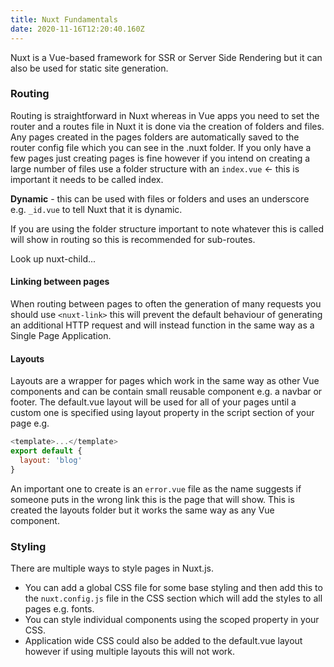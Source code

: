 ```yaml
---
title: Nuxt Fundamentals
date: 2020-11-16T12:20:40.160Z
---
```

Nuxt is a Vue-based framework for SSR or Server Side Rendering but it can also be used for static site generation.

### Routing

Routing is straightforward in Nuxt whereas in Vue apps you need to set the router and a routes file in Nuxt it is done via the creation of folders and files. Any pages created in the pages folders are automatically saved to the router config file which you can see in the .nuxt folder. If you only have a few pages just creating pages is fine however if you intend on creating a large number of files use a folder structure with an `index.vue` <- this is important it needs to be called index. 

**Dynamic** - this can be used with files or folders and uses an underscore e.g. `_id.vue` to tell Nuxt that it is dynamic.

If you are using the folder structure important to note whatever this is called will show in routing so this is recommended for sub-routes.

Look up nuxt-child...

#### Linking between pages

When routing between pages to often the generation of many requests you should use `<nuxt-link>` this will prevent the default behaviour of generating an additional HTTP request and will instead function in the same way as a Single Page Application.

#### Layouts

Layouts are a wrapper for pages which work in the same way as other Vue components and can be contain small reusable component e.g. a navbar or footer. The default.vue layout will be used for all of your pages until a custom one is specified using layout property in the script section of your page e.g.

```javascript
<template>...</template>
export default {
  layout: 'blog'
}
```

An important one to create is an `error.vue` file as the name suggests if someone puts in the wrong link this is the page that will show. This is created the layouts folder but it works the same way as any Vue component.

### Styling

There are multiple ways to style pages in Nuxt.js. 

- You can add a global CSS file for some base styling and then add this to the `nuxt.config.js` file in the CSS section which will add the styles to all pages e.g. fonts.
- You can style individual components using the scoped property in your CSS.
- Application wide CSS could also be added to the default.vue layout however if using multiple layouts this will not work. 